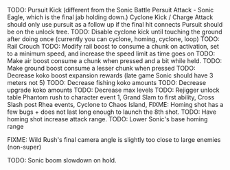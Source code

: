 TODO: Pursuit Kick (different from the Sonic Battle Persuit Attack - Sonic Eagle, which is the final jab holding down.)
Cyclone Kick / Charge Attack should only use pursuit as a follow up if the final hit connects
Pursuit should be on the unlock tree.
TODO: Disable cyclone kick until touching the ground after doing once (currently you can cyclone, homing, cyclone, loop)
TODO: Rail Crouch
TODO: Modify rail boost to consume a chunk on activation, set to a minimum speed, and increase the speed limit as time goes on
TODO: Make air boost consume a chunk when pressed and a bit while held.
TODO: Make ground boost consume a lesser chunk when pressed
TODO: Decrease koko boost expansion rewards (late game Sonic should have 3 meters not 5)
TODO: Decrease fishing koko amounts
TODO: Decrease upgrade koko amounts
TODO: Decrease max levels
TODO: Rejigger unlock table
Phantom rush to character event 1, Grand Slam to first ability, Cross Slash post Rhea events, Cyclone to Chaos Island, 
FIXME: Homing shot has a few bugs + does not last long enough to launch the 8th shot.
TODO: Have homing shot increase attack range.
TODO: Lower Sonic's base homing range

FIXME: Wild Rush's final camera angle is slightly too close to large enemies (non-super)

TODO: Sonic boom slowdown on hold.
